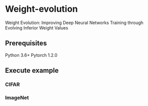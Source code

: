# Weight-evolution
Weight Evolution: Improving Deep Neural Networks Training through Evolving Inferior Weight Values


## Prerequisites
Python 3.6+
Pytorch 1.2.0

## Execute example
### CIFAR

### ImageNet
